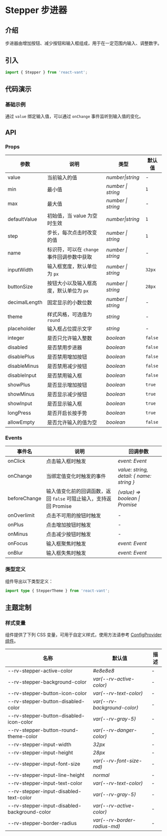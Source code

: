 # Stepper 步进器

## 介绍

步进器由增加按钮、减少按钮和输入框组成，用于在一定范围内输入、调整数字。

## 引入

```js
import { Stepper } from 'react-vant';
```

## 代码演示

### 基础示例

通过 `value` 绑定输入值，可以通过 `onChange` 事件监听到输入值的变化。

<code title="基础示例" src="./demo/base.tsx"></code>

## API

### Props

| 参数          | 说明                                       | 类型               | 默认值  |
| ------------- | ------------------------------------------ | ------------------ | ------- |
| value         | 当前输入的值                               | _number\|string_   | -       |
| min           | 最小值                                     | _number \| string_ | `1`     |
| max           | 最大值                                     | _number \| string_ | -       |
| defaultValue  | 初始值，当 value 为空时生效                | _number\|string_   | `1`     |
| step          | 步长，每次点击时改变的值                   | _number \| string_ | `1`     |
| name          | 标识符，可以在 `change` 事件回调参数中获取 | _number \| string_ | -       |
| inputWidth    | 输入框宽度，默认单位为 `px`                | _number \| string_ | `32px`  |
| buttonSize    | 按钮大小以及输入框高度，默认单位为 `px`    | _number \| string_ | `28px`  |
| decimalLength | 固定显示的小数位数                         | _number \| string_ | -       |
| theme         | 样式风格，可选值为 `round`                 | _string_           | -       |
| placeholder   | 输入框占位提示文字                         | _string_           | -       |
| integer       | 是否只允许输入整数                         | _boolean_          | `false` |
| disabled      | 是否禁用步进器                             | _boolean_          | `false` |
| disablePlus   | 是否禁用增加按钮                           | _boolean_          | `false` |
| disableMinus  | 是否禁用减少按钮                           | _boolean_          | `false` |
| disableInput  | 是否禁用输入框                             | _boolean_          | `false` |
| showPlus      | 是否显示增加按钮                           | _boolean_          | `true`  |
| showMinus     | 是否显示减少按钮                           | _boolean_          | `true`  |
| showInput     | 是否显示输入框                             | _boolean_          | `true`  |
| longPress     | 是否开启长按手势                           | _boolean_          | `true`  |
| allowEmpty    | 是否允许输入的值为空                       | _boolean_          | `false` |

### Events

| 事件名 | 说明 | 回调参数 |
| --- | --- | --- |
| onClick | 点击输入框时触发 | _event: Event_ |
| onChange | 当绑定值变化时触发的事件 | _value: string, detail: { name: string }_ |
| beforeChange | 输入值变化前的回调函数，返回 `false` 可阻止输入，支持返回 Promise | _(value) => boolean \| Promise_ |
| onOverlimit | 点击不可用的按钮时触发 | - |
| onPlus | 点击增加按钮时触发 | - |
| onMinus | 点击减少按钮时触发 | - |
| onFocus | 输入框聚焦时触发 | _event: Event_ |
| onBlur | 输入框失焦时触发 | _event: Event_ |

### 类型定义

组件导出以下类型定义：

```ts
import type { StepperTheme } from 'react-vant';
```

## 主题定制

### 样式变量

组件提供了下列 CSS 变量，可用于自定义样式，使用方法请参考 [ConfigProvider 组件](/components/config-provider)。

| 名称                                         | 默认值                       | 描述 |
| -------------------------------------------- | ---------------------------- | ---- |
| --rv-stepper-active-color                    | _#e8e8e8_                    | -    |
| --rv-stepper-background-color                | _var(--rv-active-color)_     | -    |
| --rv-stepper-button-icon-color               | _var(--rv-text-color)_       | -    |
| --rv-stepper-button-disabled-color           | _var(--rv-background-color)_ | -    |
| --rv-stepper-button-disabled-icon-color      | _var(--rv-gray-5)_           | -    |
| --rv-stepper-button-round-theme-color        | _var(--rv-danger-color)_     | -    |
| --rv-stepper-input-width                     | _32px_                       | -    |
| --rv-stepper-input-height                    | _28px_                       | -    |
| --rv-stepper-input-font-size                 | _var(--rv-font-size-md)_     | -    |
| --rv-stepper-input-line-height               | _normal_                     | -    |
| --rv-stepper-input-text-color                | _var(--rv-text-color)_       | -    |
| --rv-stepper-input-disabled-text-color       | _var(--rv-gray-5)_           | -    |
| --rv-stepper-input-disabled-background-color | _var(--rv-active-color)_     | -    |
| --rv-stepper-border-radius                   | _var(--rv-border-radius-md)_ | -    |
